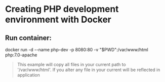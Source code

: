 # Creating PHP development environment with Docker

## Run container:
docker run -d --name php-dev -p 8080:80 -v "$PWD":/var/www/html php:7.0-apache

> This example will copy all files in your current path to '/var/www/html'. If you alter any file in your current will be reflected in application
